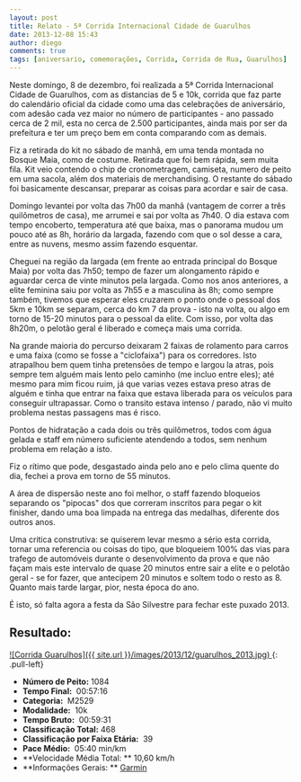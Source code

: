 ```yaml
---
layout: post
title: Relato - 5ª Corrida Internacional Cidade de Guarulhos
date: 2013-12-08 15:43
author: diego
comments: true
tags: [aniversario, comemorações, Corrida, Corrida de Rua, Guarulhos]
---
```


Neste domingo, 8 de dezembro, foi realizada a 5ª Corrida Internacional Cidade de Guarulhos, com as distancias de 5 e 10k, corrida que faz parte do calendário oficial da cidade como uma das celebrações de aniversário, com adesão cada vez maior no número de participantes - ano passado cerca de 2 mil, esta no cerca de 2.500 participantes, ainda mais por ser da prefeitura e ter um preço bem em conta comparando com as demais.

Fiz a retirada do kit no sábado de manhã, em uma tenda montada no Bosque Maia, como de costume. Retirada que foi bem rápida, sem muita fila. Kit veio contendo o chip de cronometragem, camiseta, numero de peito em uma sacola, além dos materiais de merchandising. O restante do sábado foi basicamente descansar, preparar as coisas para acordar e sair de casa.

Domingo levantei por volta das 7h00 da manhã (vantagem de correr a três quilômetros de casa), me arrumei e sai por volta as 7h40. O dia estava com tempo encoberto, temperatura até que baixa, mas o panorama mudou um pouco até as 8h, horário da largada, fazendo com que o sol desse a cara, entre as nuvens, mesmo assim fazendo esquentar.

Cheguei na região da largada (em frente ao entrada principal do Bosque Maia) por volta das 7h50; tempo de fazer um alongamento rápido e aguardar cerca de vinte minutos pela largada. Como nos anos anteriores, a elite feminina saiu por volta as 7h55 e a masculina às 8h; como sempre também, tivemos que esperar eles cruzarem o ponto onde o pessoal dos 5km e 10km se separam, cerca do km 7 da prova - isto na volta, ou algo em torno de 15-20 minutos para o pessoal da elite. Com isso, por volta das 8h20m, o pelotão geral é liberado e começa mais uma corrida.

Na grande maioria do percurso deixaram 2 faixas de rolamento para carros e uma faixa (como se fosse a "ciclofaixa") para os corredores. Isto atrapalhou bem quem tinha pretensões de tempo e largou la atras, pois sempre tem alguém mais lento pelo caminho (me incluo entre eles); até mesmo para mim ficou ruim, já que varias vezes estava preso atras de alguém e tinha que entrar na faixa que estava liberada para os veículos para conseguir ultrapassar. Como o transito estava intenso / parado, não vi muito problema nestas passagens mas é risco.

Pontos de hidratação a cada dois ou três quilômetros, todos com água gelada e staff em número suficiente atendendo a todos, sem nenhum problema em relação a isto.

Fiz o rítimo que pode, desgastado ainda pelo ano e pelo clima quente do dia, fechei a prova em torno de 55 minutos.

A área de dispersão neste ano foi melhor, o staff fazendo bloqueios separando os "pipocas" dos que correram inscritos para pegar o kit finisher, dando uma boa limpada na entrega das medalhas, diferente dos outros anos.

Uma critica construtiva: se quiserem levar mesmo a sério esta corrida, tornar uma referencia ou coisas do tipo, que bloqueiem 100% das vias para trafego de automóveis durante o desenvolvimento da prova e que não façam mais este intervalo de quase 20 minutos entre sair a elite e o pelotão geral - se for fazer, que antecipem 20 minutos e soltem todo o resto as 8. Quanto mais tarde largar, pior, nesta época do ano.

É isto, só falta agora a festa da São Silvestre para fechar este puxado 2013.

## Resultado:

<a href="/images/2013/12/guarulhos_2013_big.jpg">
![Corrida Guarulhos]({{ site.url }}/images/2013/12/guarulhos_2013.jpg)
</a>
{: .pull-left}

* **Número de Peito:**  1084
* **Tempo Final:**  00:57:16
* **Categoria:**  M2529
* **Modalidade:**  10k
* **Tempo Bruto:**  00:59:31
* **Classificação Total:**  468
* **Classificação por Faixa Etária:**  39
* **Pace Médio:**  05:40 min/km
* **Velocidade Média Total: **  10,60 km/h
* **Informações Gerais: ** <a href="http://connect.garmin.com/activity/413629806" target="_blank">Garmin</a>

